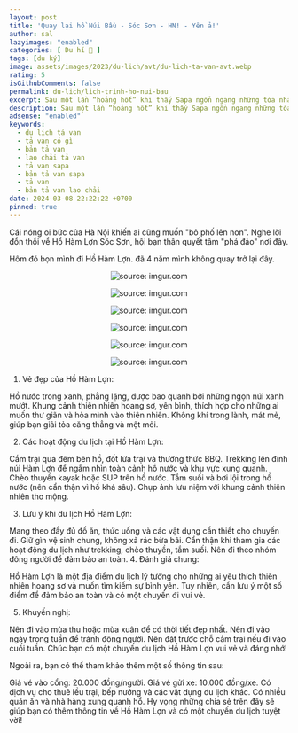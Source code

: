 ```yaml
---
layout: post
title: 'Quay lại hồ Núi Bầu - Sóc Sơn - HN! - Yên ả!'
author: sal
lazyimages: "enabled"
categories: [ Du hí 🛫 ]
tags: [du ký]
image: assets/images/2023/du-lich/avt/du-lich-ta-van-avt.webp
rating: 5
isGithubComments: false
permalink: du-lich/lich-trinh-ho-nui-bau
excerpt: Sau một lần “hoảng hốt” khi thấy Sapa ngổn ngang những tòa nhà cao tầng, những bạn nữ mặc áo dân tộc chìa đồ bán rồi cứ ê ê trước mặt mình,... đứng đợi cáp treo 1 tiếng để checkin Fansipan. Mình đã quyết định đi tới một nơi khá lạ...
description: Sau một lần “hoảng hốt” khi thấy Sapa ngổn ngang những tòa nhà cao tầng, những bạn nữ mặc áo dân tộc chìa đồ bán rồi cứ ê ê trước mặt mình,... đứng đợi cáp treo 1 tiếng để checkin Fansipan. Mình đã quyết định đi tới một nơi khá lạ...
adsense: "enabled"
keywords:
  - du lịch tả van
  - tả van có gì
  - bản tả van
  - lao chải tả van
  - tả van sapa
  - bản tả van sapa
  - tả van
  - bản tả van lao chải
date: 2024-03-08 22:22:22 +0700
pinned: true
---
```


Cái nóng oi bức của Hà Nội khiến ai cũng muốn "bỏ phố lên non". Nghe lời đồn thổi về Hồ Hàm Lợn Sóc Sơn, hội bạn thân quyết tâm "phá đảo" nơi đây.
<p>
Hôm đó bọn mình đi Hồ Hàm Lợn. đã 4 năm mình không quay trở lại đây.
</p>
<div class="content" style="text-align:center; ">
<blockquote class="imgur-embed-pub" lang="en" data-id="a/CYqPaxw" data-context="false" ><a href="//imgur.com/a/CYqPaxw"></a></blockquote><script async src="//s.imgur.com/min/embed.js" charset="utf-8"></script>
</div>

<div class="content" style="text-align:center; ">
<img class="lazyload" loading="lazy" src="https://i.imgur.com/LL6qXwu.jpg" title="source: imgur.com" /><br><p></p>
<img class="lazyload" loading="lazy" src="https://i.imgur.com/qtKDaLX.png" title="source: imgur.com" /><br><p></p>
<img class="lazyload" loading="lazy" src="https://i.imgur.com/9lkgHy8.png" title="source: imgur.com" /><br><p></p>
<img class="lazyload" loading="lazy" src="https://i.imgur.com/yCYsl6V.png" title="source: imgur.com" /><br><p></p>
<img class="lazyload" loading="lazy" src="https://i.imgur.com/MSVHdN9.png" title="source: imgur.com" /><br><p></p>
<img class="lazyload" loading="lazy" src="https://i.imgur.com/ZuhcE3a.png" title="source: imgur.com" /><br><p></p>
</div>

1. Vẻ đẹp của Hồ Hàm Lợn:

Hồ nước trong xanh, phẳng lặng, được bao quanh bởi những ngọn núi xanh mướt.
Khung cảnh thiên nhiên hoang sơ, yên bình, thích hợp cho những ai muốn thư giãn và hòa mình vào thiên nhiên.
Không khí trong lành, mát mẻ, giúp bạn giải tỏa căng thẳng và mệt mỏi.

2. Các hoạt động du lịch tại Hồ Hàm Lợn:

Cắm trại qua đêm bên hồ, đốt lửa trại và thưởng thức BBQ.
Trekking lên đỉnh núi Hàm Lợn để ngắm nhìn toàn cảnh hồ nước và khu vực xung quanh.
Chèo thuyền kayak hoặc SUP trên hồ nước.
Tắm suối và bơi lội trong hồ nước (nên cẩn thận vì hồ khá sâu).
Chụp ảnh lưu niệm với khung cảnh thiên nhiên thơ mộng.



3. Lưu ý khi du lịch Hồ Hàm Lợn:

Mang theo đầy đủ đồ ăn, thức uống và các vật dụng cần thiết cho chuyến đi.
Giữ gìn vệ sinh chung, không xả rác bừa bãi.
Cẩn thận khi tham gia các hoạt động du lịch như trekking, chèo thuyền, tắm suối.
Nên đi theo nhóm đông người để đảm bảo an toàn.
4. Đánh giá chung:

Hồ Hàm Lợn là một địa điểm du lịch lý tưởng cho những ai yêu thích thiên nhiên hoang sơ và muốn tìm kiếm sự bình yên. Tuy nhiên, cần lưu ý một số điểm để đảm bảo an toàn và có một chuyến đi vui vẻ.

5. Khuyến nghị:

Nên đi vào mùa thu hoặc mùa xuân để có thời tiết đẹp nhất.
Nên đi vào ngày trong tuần để tránh đông người.
Nên đặt trước chỗ cắm trại nếu đi vào cuối tuần.
Chúc bạn có một chuyến du lịch Hồ Hàm Lợn vui vẻ và đáng nhớ!

Ngoài ra, bạn có thể tham khảo thêm một số thông tin sau:

Giá vé vào cổng: 20.000 đồng/người.
Giá vé gửi xe: 10.000 đồng/xe.
Có dịch vụ cho thuê lều trại, bếp nướng và các vật dụng du lịch khác.
Có nhiều quán ăn và nhà hàng xung quanh hồ.
Hy vọng những chia sẻ trên đây sẽ giúp bạn có thêm thông tin về Hồ Hàm Lợn và có một chuyến du lịch tuyệt vời!
